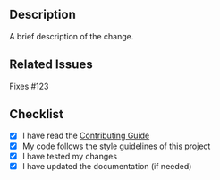## Description

A brief description of the change.

## Related Issues

Fixes #123

## Checklist

- [x] I have read the [Contributing Guide](CONTRIBUTING.md)
- [x] My code follows the style guidelines of this project
- [x] I have tested my changes
- [x] I have updated the documentation (if needed)